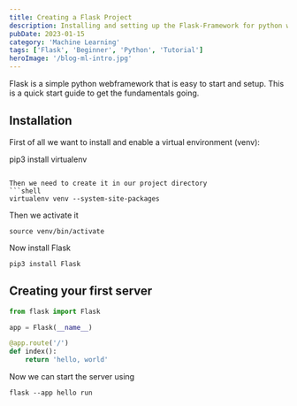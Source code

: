 ```yaml
---
title: Creating a Flask Project
description: Installing and setting up the Flask-Framework for python web developement.
pubDate: 2023-01-15
category: 'Machine Learning'
tags: ['Flask', 'Beginner', 'Python', 'Tutorial']
heroImage: '/blog-ml-intro.jpg'
---
```


Flask is a simple python webframework that is easy to start and setup. This is a quick start guide to get the fundamentals going.

## Installation

First of all we want to install and enable a virtual environment (venv):

pip3 install virtualenv
```

Then we need to create it in our project directory
```shell
virtualenv venv --system-site-packages
```

Then we activate it


```shell
source venv/bin/activate
```

Now install Flask

```shell
pip3 install Flask
```

## Creating your first server

```python
from flask import Flask

app = Flask(__name__)

@app.route('/')
def index():
    return 'hello, world'
```
Now we can start the server using

```shell
flask --app hello run
```